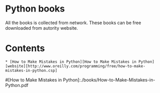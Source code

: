 # Python books

All the books is collected from network. These books can be free downloaded from autority website.


# Contents

	* [How to Make Mistakes in Python][How to Make Mistakes in Python] [website][http://www.oreilly.com/programming/free/how-to-make-mistakes-in-python.csp]
	
	
	
	
	
	
	
	
	
#[How to Make Mistakes in Python]:./books/How-to-Make-Mistakes-in-Python.pdf